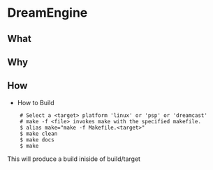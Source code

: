 # DreamEngine

## What

## Why

## How 

* How to Build
```
	# Select a <target> platform 'linux' or 'psp' or 'dreamcast'
	# make -f <file> invokes make with the specified makefile.
	$ alias make="make -f Makefile.<target>"
	$ make clean
	$ make docs
	$ make
```

This will produce a build iniside of build/target
